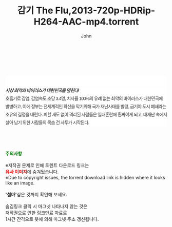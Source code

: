 ﻿---
layout: post
title:  "감기 The Flu,2013-720p-HDRip-H264-AAC-mp4.torrent"
author: John
categories: [ 영화 ]
tags: [  ]
image:  
description: "감기 The Flu,2013-720p-HDRip-H264-AAC-mp4 torrent 정보 공유"
toc: true
toc_sticky: true
---

<br>
<div class="view-img">
<a class="view_image" href="https://torrentmobile60.com/bbs/view_image.php?fn=%2Fdata%2Ffile%2Fmovie%2F3735182707_Il8UAujG_bdb266a52c4d78265276d66228335c9f48ed2683.jpg" target="_blank"><img alt="" class="img-tag" content="https://torrentmobile60.com/data/file/movie/3735182707_Il8UAujG_bdb266a52c4d78265276d66228335c9f48ed2683.jpg" itemprop="image" src="https://torrentmobile60.com/data/file/movie/3735182707_Il8UAujG_bdb266a52c4d78265276d66228335c9f48ed2683.jpg"/></a><a class="view_image" href="https://torrentmobile60.com/bbs/view_image.php?fn=%2Fdata%2Ffile%2Fmovie%2F3735182707_dge7nzRo_7968292f2d93fb968c3c05a55987ab84c68d94c2.jpg" target="_blank"><img alt="" class="img-tag" content="https://torrentmobile60.com/data/file/movie/3735182707_dge7nzRo_7968292f2d93fb968c3c05a55987ab84c68d94c2.jpg" itemprop="image" src="https://torrentmobile60.com/data/file/movie/3735182707_dge7nzRo_7968292f2d93fb968c3c05a55987ab84c68d94c2.jpg"/></a></div><div class="view-content" itemprop="description">
<p><br/></p><div class="title_area" style="margin:0px 0px 9px;padding:0px;list-style:none;font-size:12px;font-family:'나눔고딕', NanumGothic, '돋움', Dotum, Helvetica, 'AppleSDGothicNeo-Medium', AppleGothic, sans-serif;height:30px;float:none;background-color:rgb(255,255,255);"><h4 class="h_story" style="margin:5px 10px 0px 0px;padding:0px;list-style:none;font-size:12px;font-family:'돋움', sans-serif;height:18px;width:49px;background:url(&quot;https://ssl.pstatic.net/static/movie/2020/10/h_tx_sp5.png&quot;) no-repeat 0px -17px;float:left;"><strong class="blind" style="margin:0px;padding:0px;list-style:none;font-size:0px;font-family:inherit;color:inherit;width:1px;height:1px;line-height:0;">줄거리</strong></h4></div><h5 class="h_tx_story" style="margin:-7px 0px 1px;padding:0px;list-style:none;font-size:14px;font-family:'나눔고딕', NanumGothic, Helvetica, sans-serif;color:rgb(51,51,51);background-image:url(&quot;https://ssl.pstatic.net/static/movie/2014/01/blank.gif&quot;);letter-spacing:-1px;line-height:25px;background-color:rgb(255,255,255);">사상 최악의 바이러스가 대한민국을 덮친다!</h5><p class="con_tx" style="margin-top:-1px;margin-bottom:-6px;list-style:none;font-size:14px;font-family:'나눔고딕', NanumGothic, '돋움', Dotum, Helvetica, 'AppleSDGothicNeo-Medium', AppleGothic, sans-serif;color:rgb(51,51,51);background-image:url(&quot;https://ssl.pstatic.net/static/movie/2014/01/blank.gif&quot;);letter-spacing:-1px;line-height:25px;background-color:rgb(255,255,255);">호흡기로 감염, 감염속도 초당 3.4명, 치사율 100%의 유례 없는 최악의 바이러스가 대한민국에 발병하고, 이에 정부는 전세계적인 확산을 막기위해 국가 재난사태를 발령, 급기야 도시 폐쇄라는 초유의 결정을 내린다. 피할 새도 없이 격리된 사람들은 일대혼란에 휩싸이게 되고, 대재난 속에서 살아 남기 위한 사람들의 목숨 건 사투가 시작된다.</p> </div>
    
<br><br><br>
<p data-ke-size="size16"><b><span style="color: green;">주의사항</span></b><br /><br />※저작권 문제로 인해 토렌트 다운로드 링크는<br /><b><span style="color: red;">유사 이미지</span></b>에 숨겨뒀습니다.<br />※Due to copyright issues, the torrent download link is hidden where it looks like an image.<br /><br /><b>'설마'</b>싶은 것까지 확인해 보세요.<br /><br />숨김링크 클릭 시 마그넷 나타나지 않는 것은<br />저작권으로 인한 링크만료 자료로<br />1시간 간격으로 봇에 의해 마그넷 주소 갱신됩니다.</p>
